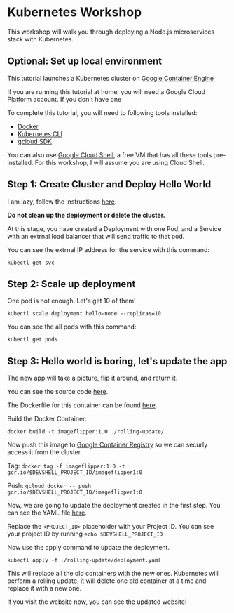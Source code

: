 # Kubernetes Workshop

This workshop will walk you through deploying a Node.js microservices stack with Kubernetes.

## Optional: Set up local environment

This tutorial launches a Kubernetes cluster on [Google Container Engine](https://cloud.google.com/container-engine)

If you are running this tutorial at home, you will need a Google Cloud Platform account. If you don't have one  

To complete this tutorial, you will need to following tools installed:

- [Docker](docker.com)
- [Kubernetes CLI]()
- [gcloud SDK]()

You can also use [Google Cloud Shell](https://cloud.google.com/shell), a free VM that has all these tools pre-installed. For this workshop, I will assume you are using Cloud Shell.

## Step 1: Create Cluster and Deploy Hello World

I am lazy, follow the instructions [here](https://cloud.google.com/container-engine/docs/quickstart).

**Do not clean up the deployment or delete the cluster.**

At this stage, you have created a Deployment with one Pod, and a Service with an extrnal load balancer that will send traffic to that pod.

You can see the extrnal IP address for the service with this command:

`kubectl get svc`

## Step 2: Scale up deployment

One pod is not enough. Let's get 10 of them!

`kubectl scale deployment hello-node --replicas=10`

You can see the all pods with this command:

`kubectl get pods`

## Step 3: Hello world is boring, let's update the app

The new app will take a picture, flip it around, and return it.

You can see the source code [here](./rolling-update/index.js).

The Dockerfile for this container can be found [here](./rolling-update/Dockerfile).

Build the Docker Container:

`docker build -t imageflipper:1.0 ./rolling-update/`

Now push this image to [Google Container Registry](https://gcr.io) so we can securly access it from the cluster.

Tag:
`docker tag -f imageflipper:1.0 -t gcr.io/$DEVSHELL_PROJECT_ID/imageflipper1:0`

Push:
`gcloud docker -- push gcr.io/$DEVSHELL_PROJECT_ID/imageflipper1:0`

Now, we are going to update the deployment created in the first step. You can see the YAML file [here](./rolling-update/deployment.yaml).

Replace the `<PROJECT_ID>` placeholder with your Project ID. You can see your project ID by running `echo $DEVSHELL_PROJECT_ID`

Now use the apply command to update the deployment.

`kubectl apply -f ./rolling-update/deployment.yaml`

This will replace all the old containers with the new ones. Kubernetes will perform a rolling update; it will delete one old container at a time and replace it with a new one.

If you visit the website now, you can see the updated website!